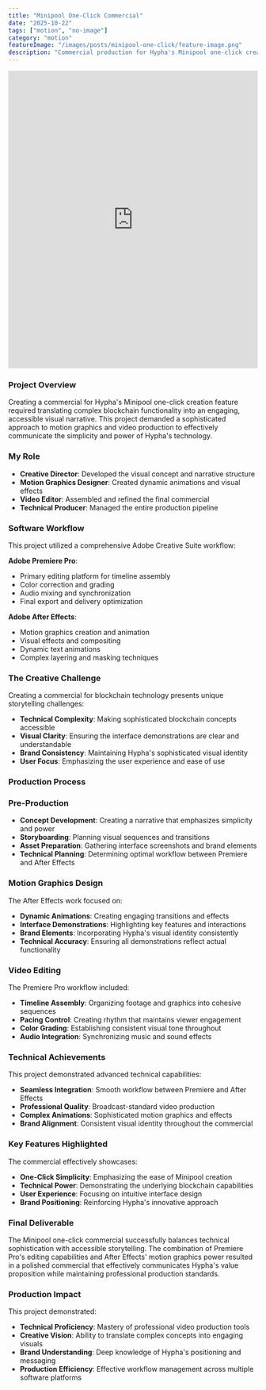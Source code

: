 ```yaml
---
title: "Minipool One-Click Commercial"
date: "2025-10-22"
tags: ["motion", "no-image"]
category: "motion"
featureImage: "/images/posts/minipool-one-click/feature-image.png"
description: "Commercial production for Hypha's Minipool one-click creation feature, showcasing advanced Premiere and After Effects workflow"
---
```


<div class="mt-2">
<iframe src="https://www.youtube.com/embed/mpzP3XiqH-A" width="100%" height="600" frameborder="0" allow="autoplay; fullscreen; picture-in-picture" allowfullscreen></iframe>
</div>

### Project Overview

Creating a commercial for Hypha's Minipool one-click creation feature required translating complex blockchain functionality into an engaging, accessible visual narrative. This project demanded a sophisticated approach to motion graphics and video production to effectively communicate the simplicity and power of Hypha's technology.

### My Role

- **Creative Director**: Developed the visual concept and narrative structure
- **Motion Graphics Designer**: Created dynamic animations and visual effects
- **Video Editor**: Assembled and refined the final commercial
- **Technical Producer**: Managed the entire production pipeline

### Software Workflow

This project utilized a comprehensive Adobe Creative Suite workflow:

**Adobe Premiere Pro**:
- Primary editing platform for timeline assembly
- Color correction and grading
- Audio mixing and synchronization
- Final export and delivery optimization

**Adobe After Effects**:
- Motion graphics creation and animation
- Visual effects and compositing
- Dynamic text animations
- Complex layering and masking techniques

### The Creative Challenge

Creating a commercial for blockchain technology presents unique storytelling challenges:

- **Technical Complexity**: Making sophisticated blockchain concepts accessible
- **Visual Clarity**: Ensuring the interface demonstrations are clear and understandable
- **Brand Consistency**: Maintaining Hypha's sophisticated visual identity
- **User Focus**: Emphasizing the user experience and ease of use

### Production Process

### Pre-Production
- **Concept Development**: Creating a narrative that emphasizes simplicity and power
- **Storyboarding**: Planning visual sequences and transitions
- **Asset Preparation**: Gathering interface screenshots and brand elements
- **Technical Planning**: Determining optimal workflow between Premiere and After Effects

### Motion Graphics Design
The After Effects work focused on:
- **Dynamic Animations**: Creating engaging transitions and effects
- **Interface Demonstrations**: Highlighting key features and interactions
- **Brand Elements**: Incorporating Hypha's visual identity consistently
- **Technical Accuracy**: Ensuring all demonstrations reflect actual functionality

### Video Editing
The Premiere Pro workflow included:
- **Timeline Assembly**: Organizing footage and graphics into cohesive sequences
- **Pacing Control**: Creating rhythm that maintains viewer engagement
- **Color Grading**: Establishing consistent visual tone throughout
- **Audio Integration**: Synchronizing music and sound effects

### Technical Achievements

This project demonstrated advanced technical capabilities:

- **Seamless Integration**: Smooth workflow between Premiere and After Effects
- **Professional Quality**: Broadcast-standard video production
- **Complex Animations**: Sophisticated motion graphics and effects
- **Brand Alignment**: Consistent visual identity throughout the commercial

### Key Features Highlighted

The commercial effectively showcases:
- **One-Click Simplicity**: Emphasizing the ease of Minipool creation
- **Technical Power**: Demonstrating the underlying blockchain capabilities
- **User Experience**: Focusing on intuitive interface design
- **Brand Positioning**: Reinforcing Hypha's innovative approach

### Final Deliverable

The Minipool one-click commercial successfully balances technical sophistication with accessible storytelling. The combination of Premiere Pro's editing capabilities and After Effects' motion graphics power resulted in a polished commercial that effectively communicates Hypha's value proposition while maintaining professional production standards.

### Production Impact

This project demonstrated:
- **Technical Proficiency**: Mastery of professional video production tools
- **Creative Vision**: Ability to translate complex concepts into engaging visuals
- **Brand Understanding**: Deep knowledge of Hypha's positioning and messaging
- **Production Efficiency**: Effective workflow management across multiple software platforms
